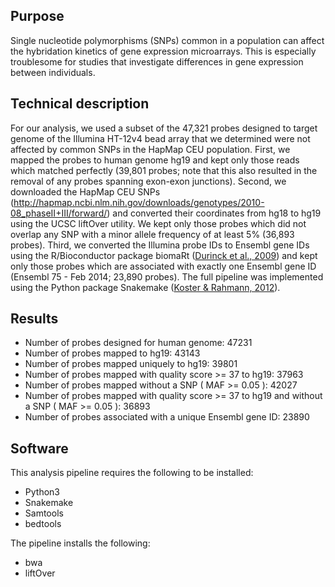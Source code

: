 ## Purpose

Single nucleotide polymorphisms (SNPs) common in a population can
affect the hybridation kinetics of gene expression microarrays. This
is especially troublesome for studies that investigate differences in
gene expression between individuals.

## Technical description

For our analysis, we used a subset of the 47,321 probes designed to
target genome of the Illumina HT-12v4 bead array that we determined
were not affected by common SNPs in the HapMap CEU population. First,
we mapped the probes to human genome hg19 and kept only those reads
which matched perfectly (39,801 probes; note that this also resulted
in the removal of any probes spanning exon-exon junctions). Second, we
downloaded the HapMap CEU SNPs
(http://hapmap.ncbi.nlm.nih.gov/downloads/genotypes/2010-08_phaseII+III/forward/)
and converted their coordinates from hg18 to hg19 using the UCSC
liftOver utility. We kept only those probes which did not overlap any
SNP with a minor allele frequency of at least 5% (36,893
probes). Third, we converted the Illumina probe IDs to Ensembl gene
IDs using the R/Bioconductor package biomaRt ([Durinck et al.,
2009][Durinck2009]) and kept only those probes which are associated
with exactly one Ensembl gene ID (Ensembl 75 - Feb 2014; 23,890 probes). The full pipeline
was implemented using the Python package Snakemake ([Koster & Rahmann,
2012][Koster2012]).

[Durinck2009]: http://www.nature.com/nprot/journal/v4/n8/full/nprot.2009.97.html
[Koster2012]: http://bioinformatics.oxfordjournals.org/content/28/19/2520.long

## Results

* Number of probes designed for human genome: 47231 
* Number of probes mapped to hg19: 43143 
* Number of probes mapped uniquely to hg19: 39801 
* Number of probes mapped with quality score >= 37 to hg19: 37963 
* Number of probes mapped without a SNP ( MAF >= 0.05 ): 42027 
* Number of probes mapped with quality score >= 37 to hg19 and without a SNP ( MAF >= 0.05 ): 36893 
* Number of probes associated with a unique Ensembl gene ID: 23890

## Software

This analysis pipeline requires the following to be installed:

* Python3
* Snakemake
* Samtools
* bedtools

The pipeline installs the following:

* bwa
* liftOver
